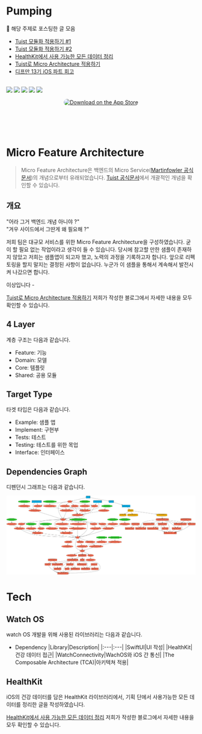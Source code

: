 # Pumping

🔗 해당 주제로 포스팅한 글 모음
- [Tuist 모듈화 적용하기 #1](https://medium.com/@mooyoung2309/tuist-%EB%AA%A8%EB%93%88%ED%99%94-%EC%A0%81%EC%9A%A9%ED%95%98%EA%B8%B0-1-e1e7495c4c2b)
- [Tuist 모듈화 적용하기 #2](https://medium.com/@mooyoung2309/tuist-%EB%AA%A8%EB%93%88%ED%99%94-%EC%A0%81%EC%9A%A9%ED%95%98%EA%B8%B0-2-7faeced1e4cb)
- [HealthKit에서 사용 가능한 모든 데이터 정리](https://medium.com/@mooyoung2309/healthkit%EC%97%90%EC%84%9C-%EC%82%AC%EC%9A%A9%EA%B0%80%EB%8A%A5%ED%95%9C-%EB%AA%A8%EB%93%A0-%EB%8D%B0%EC%9D%B4%ED%84%B0-%EC%A0%95%EB%A6%AC-9d632a8686da)
- [Tuist로 Micro Architecture 적용하기](https://medium.com/@mooyoung2309/tuist%EB%A1%9C-micro-architecture-%EC%A0%81%EC%9A%A9%ED%95%98%EA%B8%B0-aa0ca97a4f4d)
- [디프만 13기 iOS 파트 회고](https://medium.com/p/1d3d90c25cb3)

<br>

<img src="https://github.com/depromeet/Pumping-iOS/assets/77970826/e79cdec1-b673-42a9-bb9a-5a9f46565b54">

<img src="https://github.com/depromeet/Pumping-iOS/assets/77970826/958cd820-8610-4104-b0fc-79777e9baff8">

<img src="https://github.com/depromeet/Pumping-iOS/assets/77970826/adaa63d2-17fb-4e17-bd7c-0db60fbdca8e">

<img src="https://github.com/depromeet/Pumping-iOS/assets/77970826/666891a5-f48d-4a7a-9d10-541412b5ab0f">

<img src="https://github.com/depromeet/Pumping-iOS/assets/77970826/bae86b0f-86e6-4684-8fd2-f1d62adbc0af">

<br>

<p align="center">
<a href="https://apps.apple.com/app/id6451131066" style="display: inline-block; overflow: hidden; border-radius: 13px; width: 250px; height: 83px;"><img src="https://tools.applemediaservices.com/api/badges/download-on-the-app-store/black/en-us?size=250x83&amp;releaseDate=1641254400&h=ddfff0c3bd61d9f88f53494b401881d3" alt="Download on the App Store" style="border-radius: 13px; width: 250px; height: 83px;"></a>
</p>




# Micro Feature Architecture

>Micro Feature Architecture은 백엔드의 Micro Service([Martinfowler 공식문서](https://martinfowler.com/articles/microservices.html))의 개념으로부터 유래되었습니다. [Tuist 공식문서](https://docs.tuist.io/building-at-scale/microfeatures/)에서 개괄적인 개념을 확인할 수 있습니다.

## 개요

"어라 그거 백엔드 개념 아니야 ?"  
"겨우 사이드에서 그딴게 왜 필요해 ?"

저희 팀은 대규모 서비스를 위한 Micro Feature Architecture을 구성하였습니다. 굳이 할 필요 없는 작업이라고 생각이 들 수 있습니다. 당시에 참고할 만한 샘플이 존재하지 않았고 저희는 샘플앱이 되고자 했고, 노력의 과정을 기록하고자 합니다. 앞으로 리펙토링을 할지 말지는 결정된 사항이 없습니다. 누군가 이 샘플을 통해서 계속해서 발전시켜 나갔으면 합니다. 

이상입니다 -

[Tuist로 Micro Architecture 적용하기](https://medium.com/@mooyoung2309/tuist%EB%A1%9C-micro-architecture-%EC%A0%81%EC%9A%A9%ED%95%98%EA%B8%B0-aa0ca97a4f4d) 저희가 작성한 블로그에서 자세한 내용을 모두 확인할 수 있습니다.

## 4 Layer
계층 구조는 다음과 같습니다.
- Feature: 기능
- Domain: 모델
- Core: 템플릿
- Shared: 공용 모듈

## Target Type
타겟 타입은 다음과 같습니다.
- Example: 샘플 앱
- Implement: 구현부
- Tests: 테스트
- Testing: 테스트를 위한 목업
- Interface: 인터페이스

## Dependencies Graph
디펜던시 그래프는 다음과 같습니다.

<img src="graph.png">

<br>

# Tech
## Watch OS
watch OS 개발을 위해 사용된 라이브러리는 다음과 같습니다.

- Dependency
    |Library|Description|
    |:---|:---|
    |SwiftUI|UI 작성|
    |HealthKit|건강 데이터 접근|
    |WatchConnectivity|WachOS와 iOS 간 통신|
    |The Composable Architecture (TCA)|아키텍쳐 적용|

## HealthKit
iOS의 건강 데이터를 담은 HealthKit 라이브러리에서, 기획 단에서 사용가능한 모든 데이터를 정리한 글을 작성하였습니다. 

[HealthKit에서 사용 가능한 모든 데이터 정리](https://medium.com/@mooyoung2309/healthkit%EC%97%90%EC%84%9C-%EC%82%AC%EC%9A%A9%EA%B0%80%EB%8A%A5%ED%95%9C-%EB%AA%A8%EB%93%A0-%EB%8D%B0%EC%9D%B4%ED%84%B0-%EC%A0%95%EB%A6%AC-9d632a8686da) 저희가 작성한 블로그에서 자세한 내용을 모두 확인할 수 있습니다.
